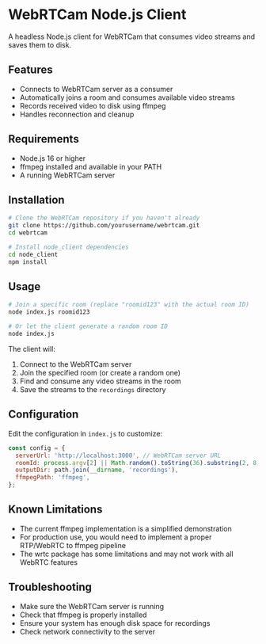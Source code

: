 # WebRTCam Node.js Client

A headless Node.js client for WebRTCam that consumes video streams and saves them to disk.

## Features

- Connects to WebRTCam server as a consumer
- Automatically joins a room and consumes available video streams
- Records received video to disk using ffmpeg
- Handles reconnection and cleanup

## Requirements

- Node.js 16 or higher
- ffmpeg installed and available in your PATH
- A running WebRTCam server

## Installation

```bash
# Clone the WebRTCam repository if you haven't already
git clone https://github.com/yourusername/webrtcam.git
cd webrtcam

# Install node_client dependencies
cd node_client
npm install
```

## Usage

```bash
# Join a specific room (replace "roomid123" with the actual room ID)
node index.js roomid123

# Or let the client generate a random room ID
node index.js
```

The client will:
1. Connect to the WebRTCam server
2. Join the specified room (or create a random one)
3. Find and consume any video streams in the room
4. Save the streams to the `recordings` directory

## Configuration

Edit the configuration in `index.js` to customize:

```javascript
const config = {
  serverUrl: 'http://localhost:3000', // WebRTCam server URL
  roomId: process.argv[2] || Math.random().toString(36).substring(2, 8),
  outputDir: path.join(__dirname, 'recordings'),
  ffmpegPath: 'ffmpeg',
};
```

## Known Limitations

- The current ffmpeg implementation is a simplified demonstration
- For production use, you would need to implement a proper RTP/WebRTC to ffmpeg pipeline
- The wrtc package has some limitations and may not work with all WebRTC features

## Troubleshooting

- Make sure the WebRTCam server is running
- Check that ffmpeg is properly installed
- Ensure your system has enough disk space for recordings
- Check network connectivity to the server